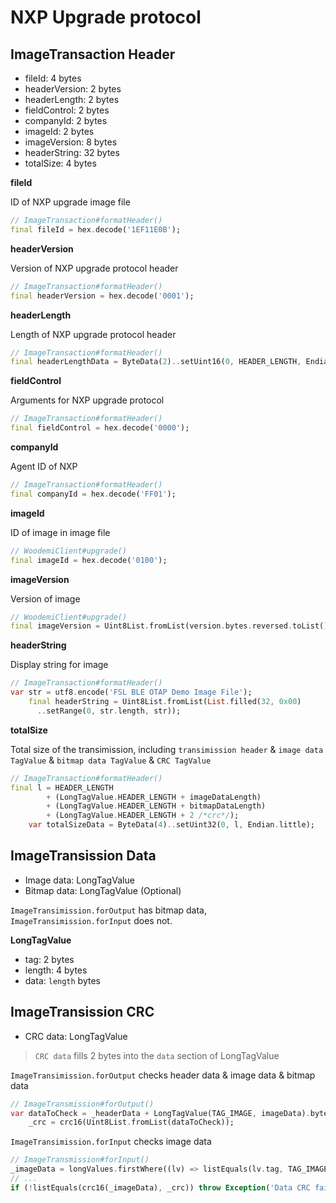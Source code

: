 # NXP Upgrade protocol

## ImageTransaction Header

- fileId: 4 bytes
- headerVersion: 2 bytes
- headerLength: 2 bytes
- fieldControl: 2 bytes
- companyId: 2 bytes
- imageId: 2 bytes
- imageVersion: 8 bytes
- headerString: 32 bytes
- totalSize: 4 bytes

**fileId**

ID of NXP upgrade image file

```dart
// ImageTransaction#formatHeader()
final fileId = hex.decode('1EF11E0B');
```

**headerVersion**

Version of NXP upgrade protocol header

```dart
// ImageTransaction#formatHeader()
final headerVersion = hex.decode('0001');
```

**headerLength**

Length of NXP upgrade protocol header

```dart
// ImageTransaction#formatHeader()
final headerLengthData = ByteData(2)..setUint16(0, HEADER_LENGTH, Endian.little);
```

**fieldControl**

Arguments for NXP upgrade protocol

```dart
// ImageTransaction#formatHeader()
final fieldControl = hex.decode('0000');
```

**companyId**

Agent ID of NXP

```dart
// ImageTransaction#formatHeader()
final companyId = hex.decode('FF01');
```

**imageId**

ID of image in image file

```dart
// WoodemiClient#upgrade()
final imageId = hex.decode('0100');
```

**imageVersion**

Version of image

```dart
// WoodemiClient#upgrade()
final imageVersion = Uint8List.fromList(version.bytes.reversed.toList() + hex.decode('4111111101'));
```

**headerString**

Display string for image

```dart
// ImageTransaction#formatHeader()
var str = utf8.encode('FSL BLE OTAP Demo Image File');
    final headerString = Uint8List.fromList(List.filled(32, 0x00)
      ..setRange(0, str.length, str));
```

**totalSize**

Total size of the transimission, including `transimission header` & `image data TagValue` & `bitmap data TagValue` & `CRC TagValue`

```dart
// ImageTransaction#formatHeader()
final l = HEADER_LENGTH
        + (LongTagValue.HEADER_LENGTH + imageDataLength)
        + (LongTagValue.HEADER_LENGTH + bitmapDataLength)
        + (LongTagValue.HEADER_LENGTH + 2 /*crc*/);
    var totalSizeData = ByteData(4)..setUint32(0, l, Endian.little);
```

## ImageTransission Data

- Image data: LongTagValue
- Bitmap data: LongTagValue (Optional)

`ImageTransimission.forOutput` has bitmap data, `ImageTransimission.forInput` does not.

**LongTagValue**

- tag: 2 bytes
- length: 4 bytes
- data: `length` bytes

## ImageTransission CRC

- CRC data: LongTagValue

> `CRC data` fills 2 bytes into the `data` section of LongTagValue

`ImageTransimission.forOutput` checks header data & image data & bitmap data

```dart
// ImageTransmission#forOutput()
var dataToCheck = _headerData + LongTagValue(TAG_IMAGE, imageData).bytes + LongTagValue(TAG_BITMAP, _bitmapData).bytes;
    _crc = crc16(Uint8List.fromList(dataToCheck));
```

`ImageTransimission.forInput` checks image data

```dart
// ImageTransmission#forInput()
_imageData = longValues.firstWhere((lv) => listEquals(lv.tag, TAG_IMAGE)).value;
// ...
if (!listEquals(crc16(_imageData), _crc)) throw Exception('Data CRC fail');
```
